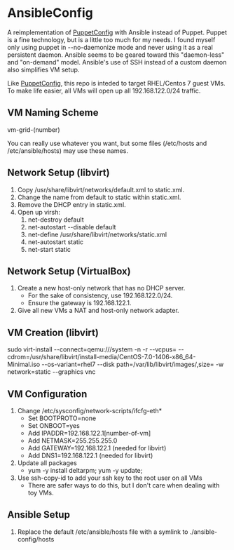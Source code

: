 AnsibleConfig
=============
A reimplementation of [PuppetConfig](https://github.com/dkwasny/PuppetConfig) with Ansible instead of Puppet.
Puppet is a fine technology, but is a little too much for my needs.
I found myself only using puppet in --no-daemonize mode and never using it as a real persistent daemon.
Ansible seems to be geared toward this "daemon-less" and "on-demand" model.
Ansible's use of SSH instead of a custom daemon also simplifies VM setup.

Like [PuppetConfig](https://github.com/dkwasny/PuppetConfig), this repo is inteded to target RHEL/Centos 7 guest VMs.
To make life easier, all VMs will open up all 192.168.122.0/24 traffic.

VM Naming Scheme
----------------
vm-grid-(number)

You can really use whatever you want, but some files (/etc/hosts and /etc/ansible/hosts) may use these names.

Network Setup (libvirt)
-----------------------
1. Copy /usr/share/libvirt/networks/default.xml to static.xml.
1. Change the name from default to static within static.xml.
1. Remove the DHCP entry in static.xml.
1.  Open up virsh:
	1. net-destroy default
	1. net-autostart --disable default
	1. net-define /usr/share/libvirt/networks/static.xml
	1. net-autostart static
	1. net-start static

Network Setup (VirtualBox)
--------------------------
1. Create a new host-only network that has no DHCP server.
	* For the sake of consistency, use 192.168.122.0/24.
	* Ensure the gateway is 192.168.122.1.
1. Give all new VMs a NAT and host-only network adapter.

VM Creation (libvirt)
---------------------
sudo virt-install --connect=qemu:///system -n <name> -r <memory-in-MB> --vcpus=<num-of-cores> --cdrom=/usr/share/libvirt/install-media/CentOS-7.0-1406-x86_64-Minimal.iso --os-variant=rhel7 --disk path=/var/lib/libvirt/images/<name>,size=<side-of-storage-in-GB> -w network=static --graphics vnc

VM Configuration
------------------------
1. Change /etc/sysconfig/network-scripts/ifcfg-eth*
	* Set BOOTPROTO=none
	* Set ONBOOT=yes
	* Add IPADDR=192.168.122.1[number-of-vm]
	* Add NETMASK=255.255.255.0
	* Add GATEWAY=192.168.122.1 (needed for libvirt)
	* Add DNS1=192.168.122.1 (needed for libvirt)
1. Update all packages
	* yum -y install deltarpm; yum -y update;
1. Use ssh-copy-id to add your ssh key to the root user on all VMs
	* There are safer ways to do this, but I don't care when dealing with toy VMs.

Ansible Setup
-------------
1. Replace the default /etc/ansible/hosts file with a symlink to ./ansible-config/hosts
